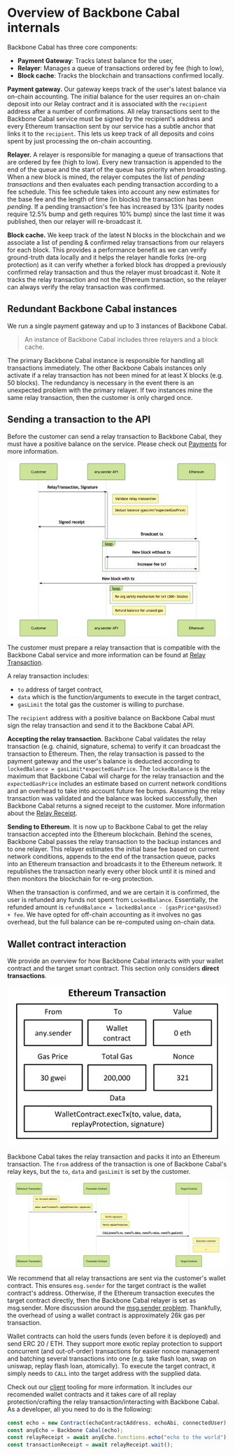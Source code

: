 # Overview of Backbone Cabal internals

Backbone Cabal has three core components:

- **Payment Gateway**: Tracks latest balance for the user,
- **Relayer**: Manages a queue of transactions ordered by fee (high to low),
- **Block cache**: Tracks the blockchain and transactions confirmed locally.

**Payment gateway.** Our gateway keeps track of the user's latest balance via on-chain accounting. The initial balance for the user requires an on-chain deposit into our Relay contract and it is associated with the `recipient` address after a number of confirmations. All relay transactions sent to the Backbone Cabal service must be signed by the recipient's address and every Ethereum transaction sent by our service has a subtle anchor that links it to the `recipient`. This lets us keep track of all deposits and coins spent by just processing the on-chain accounting.

**Relayer.** A relayer is responsible for managing a queue of transactions that are ordered by fee (high to low). Every new transaction is appended to the end of the queue and the start of the queue has priority when broadcasting. When a new block is mined, the relayer computes the list of _pending transactions_ and then evaluates each pending transaction according to a fee schedule. This fee schedule takes into account any new estimates for the base fee and the length of time (in blocks) the transaction has been _pending_. If a pending transaction's fee has increased by 13% (parity nodes require 12.5% bump and geth requires 10% bump) since the last time it was published, then our relayer will re-broadcast it.

**Block cache.** We keep track of the latest N blocks in the blockchain and we associate a list of pending & confirmed relay transactions from our relayers for each block. This provides a performance benefit as we can verify ground-truth data locally and it helps the relayer handle forks (re-org protection) as it can verify whether a forked block has dropped a previously confirmed relay transaction and thus the relayer must broadcast it. Note it tracks the relay transaction and not the Ethereum transaction, so the relayer can always verify the relay transaction was confirmed.

## Redundant Backbone Cabal instances

We run a single payment gateway and up to 3 instances of Backbone Cabal.

> An instance of Backbone Cabal includes three relayers and a block cache.

The primary Backbone Cabal instance is responsible for handling all transactions immediately. The other Backbone Cabals instances only activate if a relay transaction has not been mined for at least X blocks (e.g. 50 blocks). The redundancy is necessary in the event there is an unexpected problem with the primary relayer. If two instances mine the same relay transaction, then the customer is only charged once.

## Sending a transaction to the API

Before the customer can send a relay transaction to Backbone Cabal, they must have a positive balance on the service. Please check out [Payments](payments.md) for more information.

<p align="center">
  <img src="img/api.png">
</p>

The customer must prepare a relay transaction that is compatible with the Backbone Cabal service and more information can be found at [Relay Transaction](relayTransaction.md).

A relay transaction includes:

- `to` address of target contract,
- `data` which is the function/arguments to execute in the target contract,
- `gasLimit` the total gas the customer is willing to purchase.

The `recipient` address with a positive balance on Backbone Cabal must sign the relay transaction and send it to the Backbone Cabal API.

**Accepting the relay transaction**. Backbone Cabal validates the relay transaction (e.g. chainid, signature, schema) to verify it can broadcast the transaction to Ethereum.
Then, the relay transaction is passed to the payment gateway and the user's balance is deducted according to `lockedBalance = gasLimit*expectedGasPrice`.
The `lockedBalance` is the maximum that Backbone Cabal will charge for the relay transaction and the `expectedGasPrice` includes an estimate based on current network conditions and an overhead to take into account future fee bumps.
Assuming the relay transaction was validated and the balance was locked successfully, then Backbone Cabal returns a signed receipt to the customer. More information about the [Relay Receipt](relayReceipt.md).

**Sending to Ethereum**.
It is now up to Backbone Cabal to get the relay transaction accepted into the Ethereum blockchain. Behind the scenes, Backbone Cabal passes the relay transaction to the backup instances and to one relayer. This relayer estimates the initial base fee based on current network conditions, appends to the end of the transaction queue, packs into an Ethereum transaction and broadcasts it to the Ethereum network. It republishes the transaction nearly every other block until it is mined and then monitors the blockchain for re-org protection.

When the transaction is confirmed, and we are certain it is confirmed, the user is refunded any funds not spent from `LockedBalance`. Essentially, the refunded amount is `refundBalance = lockedBalance - (gasPrice*gasUsed) + fee`. We have opted for off-chain accounting as it involves no gas overhead, but the full balance can be re-computed using on-chain data.

## Wallet contract interaction

We provide an overview for how Backbone Cabal interacts with your wallet contract and the target smart contract. This section only considers **direct transactions**.

<p align="center">
  <img src="img/ethtx.png">
</p>

Backbone Cabal takes the relay transaction and packs it into an Ethereum transaction. The `from` address of the transaction is one of Backbone Cabal's relay keys, but the `to`, `data` and `gasLimit` is set by the customer.

<p align="center">
  <img src="img/blockchain.png">
</p>

We recommend that all relay transactions are sent via the customer's wallet contract. This ensures `msg.sender` for the target contract is the wallet contract's address. Otherwise, if the Ethereum transaction executes the target contract directly, then the Backbone Cabal relayer is set as msg.sender. More discussion around the [msg.sender problem](https://ethresear.ch/t/native-meta-transaction-proposal-roundup/7525). Thankfully, the overhead of using a wallet contract is approximately 26k gas per transaction.

Wallet contracts can hold the users funds (even before it is deployed) and send ERC 20 / ETH. They support more exotic replay protection to support concurrent (and out-of-order) transactions for easier nonce management and batching several transactions into one (e.g. take flash loan, swap on uniswap, replay flash loan, atomically). To execute the target contract, it simply needs to `CALL` into the target address with the supplied data.

Check out our [client](./client) tooling for more information. It includes our recomended wallet contracts and it takes care of all replay protection/crafting the relay transaction/interacting with Backbone Cabal. As a developer, all you need to do is the following:

```js
const echo = new Contract(echoContractAddress, echoAbi, connectedUser);
const anyEcho = Backbone Cabal(echo);
const relayReceipt = await anyEcho.functions.echo("echo to the world");
const transactionReceipt = await relayReceipt.wait();
```
